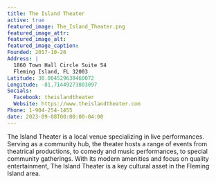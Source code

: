 ```yaml
---
title: The Island Theater
active: true
featured_image: The_Island_Theater.png
featured_image_attr:
featured_image_alt:
featured_image_caption:
Founded: 2017-10-26
Address: |
  1860 Town Hall Circle Suite 54
  Fleming Island, FL 32003
Latitude: 30.084529638460072
Longitude: -81.71449273803097
Socials:
  Facebook: theislandtheater
  Website: https://www.theislandtheater.com
Phone: 1-904-254-1455
date: 2023-09-08T00:00:00-04:00
---
```

The Island Theater is a local venue specializing in live performances. Serving as a community hub, the theater hosts a range of events from theatrical productions, to comedy and music performances, to special community gatherings. With its modern amenities and focus on quality entertainment, The Island Theater is a key cultural asset in the Fleming Island area.